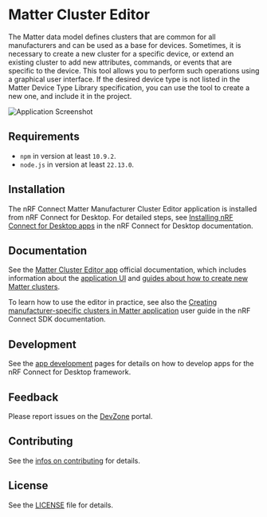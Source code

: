 # Matter Cluster Editor

The Matter data model defines clusters that are common for all manufacturers and
can be used as a base for devices. Sometimes, it is necessary to create a new
cluster for a specific device, or extend an existing cluster to add new
attributes, commands, or events that are specific to the device. This tool
allows you to perform such operations using a graphical user interface. If the
desired device type is not listed in the Matter Device Type Library
specification, you can use the tool to create a new one, and include it in the
project.

![Application Screenshot](resources/application.png)

## Requirements

-   `npm` in version at least `10.9.2`.
-   `node.js` in version at least `22.13.0`.

## Installation

The nRF Connect Matter Manufacturer Cluster Editor application is installed from
nRF Connect for Desktop. For detailed steps, see
[Installing nRF Connect for Desktop apps](https://docs.nordicsemi.com/bundle/nrf-connect-desktop/page/installing_apps.html)
in the nRF Connect for Desktop documentation.

## Documentation

See the [Matter Cluster Editor app](https://docs.nordicsemi.com/bundle/nrf-connect-matter-cluster-editor/page/index.html) official documentation, which includes information about the [application UI](https://docs.nordicsemi.com/bundle/nrf-connect-matter-cluster-editor/page/overview.html) and [guides about how to create new Matter clusters](https://docs.nordicsemi.com/bundle/nrf-connect-matter-cluster-editor/page/creating_new_cluster.html).

To learn how to use the editor in practice, see also the
[Creating manufacturer-specific clusters in Matter application](https://docs.nordicsemi.com/bundle/ncs-latest/page/nrf/protocols/matter/getting_started/custom_clusters.html)
user guide in the nRF Connect SDK documentation.

## Development

See the
[app development](https://nordicsemiconductor.github.io/pc-nrfconnect-docs/)
pages for details on how to develop apps for the nRF Connect for Desktop
framework.

## Feedback

Please report issues on the [DevZone](https://devzone.nordicsemi.com) portal.

## Contributing

See the
[infos on contributing](https://nordicsemiconductor.github.io/pc-nrfconnect-docs/contributing)
for details.

## License

See the [LICENSE](LICENSE) file for details.
